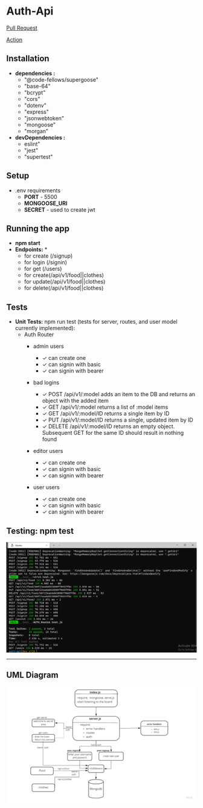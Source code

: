 # Auth-Api

[Pull Request](https://github.com/En-ZUH/auth-api/pulls)


[Action](https://github.com/En-ZUH/auth-api/actions)


## Installation
* **dependencies :**
  * "@code-fellows/supergoose"
  * "base-64"
  * "bcrypt"
  * "cors"
  * "dotenv"
  * "express"
  * "jsonwebtoken"
  * "mongoose"
  * "morgan"
* **devDependencies :**
  * eslint"
  * "jest"
  * "supertest"
## **Setup**
* .env requirements
  * **PORT** - 5500
  * **MONGOOSE_URI**
  * **SECRET** - used to create jwt
## **Running the app**
* **npm start**
* **Endpoints:**
   *
   *  for create (/signup)
   *  for login (/signin)
   *  for get (/users)
   *  for create(/api/v1/food||clothes)
   *  for update(/api/v1/food||clothes)
   *  for delete(/api/v1/food||clothes)
## **Tests**
* **Unit Tests:** npm run test (tests for server, routes, and user model currently implemented):
  * Auth Router
    * admin users
      * ✓ can create one 
      * ✓ can signin with basic 
      * ✓ can signin with bearer 
    * bad logins
      * ✓ POST /api/v1/:model adds an item to the DB and returns an object with the added item 
      * ✓ GET /api/v1/:model returns a list of :model items
      * ✓ GET /api/v1/:model/ID returns a single item by ID
      * ✓ PUT /api/v1/:model/ID returns a single, updated item by ID  
      * ✓ DELETE /api/v1/:model/ID returns an empty object. Subsequent GET for the same ID should result in nothing found 
     
    * editor users
      * ✓ can create one 
      * ✓ can signin with basic 
      * ✓ can signin with bearer 
    * user users
      * ✓ can create one 
      * ✓ can signin with basic 
      * ✓ can signin with bearer 
 
## Testing: npm test
![img](assets/test.PNG)
***
##  UML Diagram 
![img](assets/uml-8.jpg)



